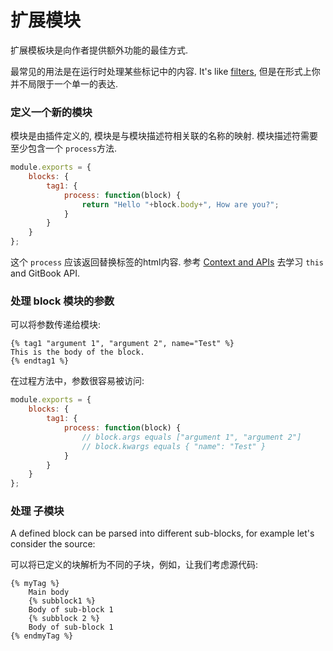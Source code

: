 # 扩展模块

扩展模板块是向作者提供额外功能的最佳方式.

最常见的用法是在运行时处理某些标记中的内容. It's like [filters](./filters.md), 但是在形式上你并不局限于一个单一的表达.

### 定义一个新的模块

模块是由插件定义的, 模块是与模块描述符相关联的名称的映射. 模块描述符需要至少包含一个 `process`方法.

```js
module.exports = {
    blocks: {
        tag1: {
            process: function(block) {
                return "Hello "+block.body+", How are you?";
            }
        }
    }
};
```

这个 `process` 应该返回替换标签的html内容. 参考 [Context and APIs](./api.md) 去学习 `this` and GitBook API.

### 处理 block 模块的参数

可以将参数传递给模块:

```
{% tag1 "argument 1", "argument 2", name="Test" %}
This is the body of the block.
{% endtag1 %}
```

在过程方法中，参数很容易被访问:

```js
module.exports = {
    blocks: {
        tag1: {
            process: function(block) {
                // block.args equals ["argument 1", "argument 2"]
                // block.kwargs equals { "name": "Test" }
            }
        }
    }
};
```

### 处理 子模块

A defined block can be parsed into different sub-blocks, for example let's consider the source:

可以将已定义的块解析为不同的子块，例如，让我们考虑源代码:

```
{% myTag %}
    Main body
    {% subblock1 %}
    Body of sub-block 1
    {% subblock 2 %}
    Body of sub-block 1
{% endmyTag %}
```
